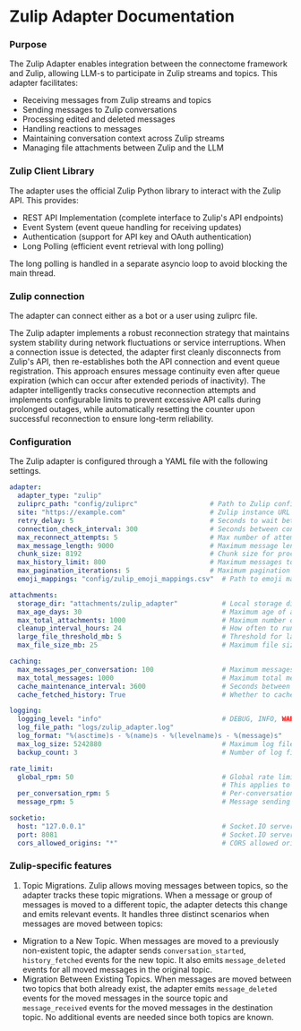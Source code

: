 # Zulip Adapter Documentation

### Purpose
The Zulip Adapter enables integration between the connectome framework and Zulip, allowing LLM-s to participate in Zulip streams and topics. This adapter facilitates:
* Receiving messages from Zulip streams and topics
* Sending messages to Zulip conversations
* Processing edited and deleted messages
* Handling reactions to messages
* Maintaining conversation context across Zulip streams
* Managing file attachments between Zulip and the LLM

### Zulip Client Library
The adapter uses the official Zulip Python library to interact with the Zulip API. This provides:
* REST API Implementation (complete interface to Zulip's API endpoints)
* Event System (event queue handling for receiving updates)
* Authentication (support for API key and OAuth authentication)
* Long Polling (efficient event retrieval with long polling)

The long polling is handled in a separate asyncio loop to avoid blocking the main thread.

### Zulip connection
The adapter can connect either as a bot or a user using zuliprc file.

The Zulip adapter implements a robust reconnection strategy that maintains system stability during network fluctuations or service interruptions. When a connection issue is detected, the adapter first cleanly disconnects from Zulip's API, then re-establishes both the API connection and event queue registration. This approach ensures message continuity even after queue expiration (which can occur after extended periods of inactivity). The adapter intelligently tracks consecutive reconnection attempts and implements configurable limits to prevent excessive API calls during prolonged outages, while automatically resetting the counter upon successful reconnection to ensure long-term reliability.

### Configuration
The Zulip adapter is configured through a YAML file with the following settings.

```yaml
adapter:
  adapter_type: "zulip"
  zuliprc_path: "config/zuliprc"                  # Path to Zulip configuration file
  site: "https://example.com"                     # Zulip instance URL
  retry_delay: 5                                  # Seconds to wait between connection attempts
  connection_check_interval: 300                  # Seconds between connection health checks
  max_reconnect_attempts: 5                       # Max number of attempts to reconnect if connection lost
  max_message_length: 9000                        # Maximum message length
  chunk_size: 8192                                # Chunk size for processing large files
  max_history_limit: 800                          # Maximum messages to retrieve at once
  max_pagination_iterations: 5                    # Maximum pagination iterations for history
  emoji_mappings: "config/zulip_emoji_mappings.csv"  # Path to emoji mappings

attachments:
  storage_dir: "attachments/zulip_adapter"           # Local storage directory
  max_age_days: 30                                   # Maximum age of attachments before cleanup
  max_total_attachments: 1000                        # Maximum number of attachments to store
  cleanup_interval_hours: 24                         # How often to run attachment cleanup
  large_file_threshold_mb: 5                         # Threshold for large files in MB
  max_file_size_mb: 25                               # Maximum file size in MB

caching:
  max_messages_per_conversation: 100                 # Maximum messages to cache per conversation
  max_total_messages: 1000                           # Maximum total messages in cache
  cache_maintenance_interval: 3600                   # Seconds between cache cleanup runs
  cache_fetched_history: True                        # Whether to cache fetched history messages

logging:
  logging_level: "info"                              # DEBUG, INFO, WARNING, ERROR, CRITICAL
  log_file_path: "logs/zulip_adapter.log"
  log_format: "%(asctime)s - %(name)s - %(levelname)s - %(message)s"
  max_log_size: 5242880                              # Maximum log file size in bytes
  backup_count: 3                                    # Number of log file backups to keep

rate_limit:
  global_rpm: 50                                     # Global rate limit (requests per minute)
                                                     # This applies to ALL requests to Zulip API
  per_conversation_rpm: 5                            # Per-conversation rate limit
  message_rpm: 5                                     # Message sending rate limit

socketio:
  host: "127.0.0.1"                                  # Socket.IO server host
  port: 8081                                         # Socket.IO server port
  cors_allowed_origins: "*"                          # CORS allowed origins
```

### Zulip-specific features
1) Topic Migrations. Zulip allows moving messages between topics, so the adapter tracks these topic migrations. When a message or group of messages is moved to a different topic, the adapter detects this change and emits relevant events. It handles three distinct scenarios when messages are moved between topics:
* Migration to a New Topic. When messages are moved to a previously non-existent topic, the adapter sends `conversation_started`, `history_fetched` events for the new topic. It also emits `message_deleted` events for all moved messages in the original topic.
* Migration Between Existing Topics. When messages are moved between two topics that both already exist, the adapter emits `message_deleted` events for the moved messages in the source topic and `message_received` events for the moved messages in the destination topic. No additional events are needed since both topics are known.
